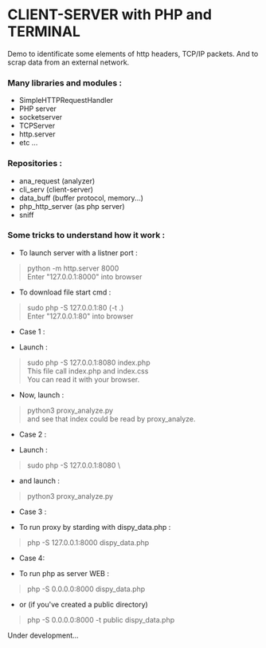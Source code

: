 # CLIENT-SERVER with PHP and TERMINAL
Demo to identificate some elements of http headers,
TCP/IP packets. And to scrap data from an external network.

### Many libraries and modules :
- SimpleHTTPRequestHandler
- PHP server
- socketserver
- TCPServer
- http.server
- etc ...

### Repositories :
- ana_request (analyzer)
- cli_serv (client-server)
- data_buff (buffer protocol, memory...)
- php_http_server (as php server)
- sniff

### Some tricks to understand how it work :
- To launch server with a listner port :
> python -m http.server 8000 \
Enter "127.0.0.1:8000" into browser

- To download file start cmd :
> sudo php -S  127.0.0.1:80 (-t .) \
Enter "127.0.0.1:80" into browser

* Case 1 :
- Launch : 
> sudo php -S 127.0.0.1:8080 index.php \
This file call index.php and index.css \
You can read it with your browser.
- Now, launch : 
> python3 proxy_analyze.py \
and see that index could be read by proxy_analyze.

* Case 2 :
- Launch : 
> sudo php -S 127.0.0.1:8080 \
- and launch : 
> python3 proxy_analyze.py

* Case 3 :
- To run proxy by starding with dispy_data.php :
> php -S 127.0.0.1:8000 dispy_data.php

* Case 4:
- To run php as server WEB :
> php -S 0.0.0.0:8000 dispy_data.php
- or (if you've created a public directory)
> php -S 0.0.0.0:8000 -t public dispy_data.php

Under development...
